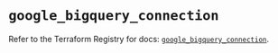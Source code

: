 # `google_bigquery_connection`

Refer to the Terraform Registry for docs: [`google_bigquery_connection`](https://registry.terraform.io/providers/hashicorp/google-beta/6.18.0/docs/resources/google_bigquery_connection).
